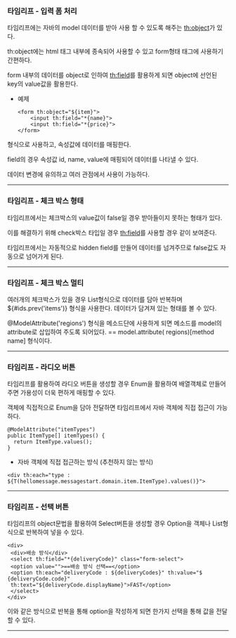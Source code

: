 ### 타임리프 - 입력 폼 처리

타임리프에는 자바의 model 데이터를 받아 사용 할 수 있도록 해주는 <th:object>가 있다.

th:object에는 html 태그 내부에 종속되어 사용할 수 있고 form형태 태그에 사용하기 간편하다.

form 내부의 데이터를 object로 인하여 <th:field>를 활용하게 되면 object에 선언된 key의 value값을 활용한다.

* 예제

      <form th:object="${item}">
          <input th:field="*{name}">
          <input th:field="*{price}">
      </form>

형식으로 사용하고, 속성값에 데이터를 매핑한다.

field의 경우 속성값 id, name, value에 매핑되어 데이터를 나타낼 수 있다.

데이터 변경에 유의하고 여러 관점에서 사용이 가능하다.

---------------

### 타임리프 - 체크 박스 형태

타임리프에서는 체크박스의 value값이 false일 경우 받아들이지 못하는 형태가 있다.

이를 해결하기 위해 check박스 타입일 경우 <th:field>를 사용할 경우 같이 보여준다.

타임리프에서는 자동적으로 hidden field를 만들어 데이터를 넘겨주므로 false값도 자동으로 넘어가게 된다.

--------------------

### 타임리프 - 체크 박스 멀티

여러개의 체크박스가 있을 경우 List형식으로 데이터를 담아 반복하며 ${#ids.prev('items')} 형식을 사용한다. 데이터가 담겨져 있는 형태를 볼 수 있다.

@ModelAttribute('regions') 형식을 메소드단에 사용하게 되면 메소드를 model의 attribute로 삽입하여 주도록 되어있다. == model.attribute(
regions)[method name] 형식이다.

-------------------

### 타임리프 - 라디오 버튼

타임리프를 활용하여 라디오 버튼을 생성할 경우 Enum을 활용하여 배열객체로 만들어 주면 가용성이 더욱 편하게 매핑할 수 있다.

객체에 직접적으로 Enum을 담아 전달하면 타임리프에서 자바 객체에 직접 접근이 가능하다.

    @ModelAttribute("itemTypes")
    public ItemType[] itemTypes() {
      return ItemType.values();
    }

* 자바 객체에 직접 접근하는 방식 (추천하지 않는 방식)

`<div th:each="type : ${T(hellomessage.messagestart.domain.item.ItemType).values()}">`

--------------------

### 타임리프 - 선택 버튼

타임리프의 object문법을 활용하여 Select버튼을 생성할 경우 Option을 객체나 List형식으로 반복하여 넣을 수 있다.

    <div>
     <div>배송 방식</div>
     <select th:field="*{deliveryCode}" class="form-select">
     <option value="">==배송 방식 선택==</option>
     <option th:each="deliveryCode : ${deliveryCodes}" th:value="$
    {deliveryCode.code}"
     th:text="${deliveryCode.displayName}">FAST</option>
     </select>
    </div>

이와 같은 방식으로 반복을 통해 option을 작성하게 되면 한가지 선택을 통해 값을 전달 할 수 있다.

----------------------

